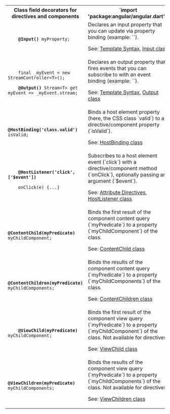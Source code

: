 <table id="class-field-decorators">

<tr>
  <th>Class field decorators for directives and components</th>
  <th markdown="1">
  `import 'package:angular/angular.dart';`
  </th>
</tr>

<tr>
  <td class="nowrap"><code class="prettyprint lang-dart">
    <b>@Input()</b> myProperty;
  </code></td>
  <td markdown="1">
  Declares an input property that you can update via property binding (example:
  `<my-cmp [myProperty]="someExpression">`).

  See: [Template Syntax](/guide/template-syntax),
  [Input class]({{site.pub-api}}/angular/{{site.data.pkg-vers.angular.vers}}/di/Input-class.html)
  </td>
</tr>

<tr>
  <td class="nowrap"><code class="prettyprint lang-dart">
    final _myEvent = new StreamController&lt;T>();<br>
    <b>@Output()</b> Stream&lt;T> get myEvent => _myEvent.stream;
  </code></td>
  <td markdown="1">
  Declares an output property that fires events that you can subscribe to with an event binding (example: `<my-cmp (myEvent)="doSomething()">`).

  See: [Template Syntax](/guide/template-syntax),
  [Output class]({{site.pub-api}}/angular/{{site.data.pkg-vers.angular.vers}}/di/Output-class.html)
  </td>
</tr>

<tr>
  <td class="nowrap"><code class="prettyprint lang-dart">
    <b>@HostBinding('class.valid')</b> isValid;
  </code></td>
  <td markdown="1">
  Binds a host element property (here, the CSS class `valid`) to a directive/component property (`isValid`).

  See: [HostBinding class]({{site.pub-api}}/angular/{{site.data.pkg-vers.angular.vers}}/angular/HostBinding-class.html)
  </td>
</tr>

<tr>
  <td class="nowrap"><code class="prettyprint lang-dart">
    <b>@HostListener('click', ['$event'])</b><br>
    onClick(e) {...}
  </code></td>
  <td markdown="1">
  Subscribes to a host element event (`click`) with a directive/component method (`onClick`), optionally passing an argument (`$event`).

  See: [Attribute Directives](/guide/attribute-directives),
  [HostListener class]({{site.pub-api}}/angular/{{site.data.pkg-vers.angular.vers}}/angular/HostListener-class.html)
  </td>
</tr>

<tr>
  <td class="nowrap"><code class="prettyprint lang-dart">
    <b>@ContentChild(myPredicate)</b> myChildComponent;
  </code></td>
  <td markdown="1">
  Binds the first result of the component content query (`myPredicate`) to a property (`myChildComponent`) of the class.

  See: [ContentChild class]({{site.api}}/angular/angular/ContentChild-class)
  </td>
</tr>

<tr>
  <td class="nowrap"><code class="prettyprint lang-dart">
    <b>@ContentChildren(myPredicate)</b> myChildComponents;
  </code></td>
  <td markdown="1">
  Binds the results of the component content query (`myPredicate`) to a property (`myChildComponents`) of the class.

  See: [ContentChildren class]({{site.api}}/angular/angular/ContentChildren-class)
  </td>
</tr>

<tr>
  <td class="nowrap"><code class="prettyprint lang-dart">
    <b>@ViewChild(myPredicate)</b> myChildComponent;
  </code></td>
  <td markdown="1">
  Binds the first result of the component view query (`myPredicate`) to a property (`myChildComponent`) of the class. Not available for directives.

  See: [ViewChild class]({{site.api}}/angular/angular/ViewChild-class)
  </td>
</tr>

<tr>
  <td class="nowrap"><code class="prettyprint lang-dart">
    <b>@ViewChildren(myPredicate)</b> myChildComponents;
  </code></td>
  <td markdown="1">
  Binds the results of the component view query (`myPredicate`) to a property (`myChildComponents`) of the class. Not available for directives.

  See: [ViewChildren class]({{site.api}}/angular/angular/ViewChildren-class)
  </td>
</tr>

</table>
